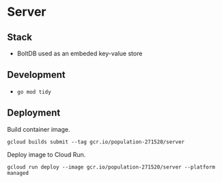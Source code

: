 # Server

## Stack

* BoltDB used as an embeded key-value store

## Development

* `go mod tidy`

## Deployment

Build container image.

`gcloud builds submit --tag gcr.io/population-271520/server`

Deploy image to Cloud Run.

`gcloud run deploy --image gcr.io/population-271520/server --platform managed`
